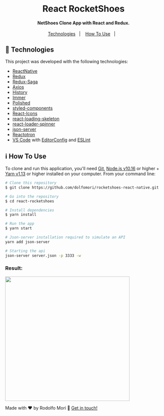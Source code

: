 <h1 align="center">
    <br>
    React RocketShoes
</h1>

<h4 align="center">
  NetShoes Clone App with React and Redux.
</h4>

<p align="center">
  <a href="#rocket-technologies">Technologies</a>&nbsp;&nbsp;&nbsp;|&nbsp;&nbsp;&nbsp;
  <a href="#information_source-how-to-use">How To Use</a>&nbsp;&nbsp;&nbsp;|&nbsp;&nbsp;&nbsp;
</p>

<p align="center">

</p>

## :rocket: Technologies

This project was developed with the following technologies:

-  [ReactNative](https://reactjs.org/)
-  [Redux](https://redux.js.org/)
-  [Redux-Saga](https://redux-saga.js.org/)
-  [Axios](https://github.com/axios/axios)
-  [History](https://www.npmjs.com/package/history)
-  [Immer](https://github.com/immerjs/immer)
-  [Polished](https://polished.js.org/)
-  [styled-components](https://www.styled-components.com/)
-  [React-Icons](https://react-icons.netlify.com/)
-  [react-loading-skeleton](https://github.com/dvtng/react-loading-skeleton)
-  [react-loader-spinner](https://github.com/mhnpd/react-loader-spinner)
-  [json-server](https://github.com/typicode/json-server)
-  [Reactotron](https://infinite.red/reactotron)
-  [VS Code][vc] with [EditorConfig][vceditconfig] and [ESLint][vceslint]

## :information_source: How To Use

To clone and run this application, you'll need [Git](https://git-scm.com), [Node.js v10.16][nodejs] or higher + [Yarn v1.13][yarn] or higher installed on your computer. From your command line:

```bash
# Clone this repository
$ git clone https://github.com/dolfomori/rocketshoes-react-native.git

# Go into the repository
$ cd react-rocketshoes

# Install dependencies
$ yarn install

# Run the app
$ yarn start

# Json-server installation required to simulate an API
yarn add json-server

# Starting the api
json-server server.json -p 3333 -w

```

### Result:

<img src="https://github.com/dolfomori/rocketshoes-react-native/blob/master/demo.gif" height="400">

Made with ♥ by Rodolfo Mori :wave: [Get in touch!](https://www.linkedin.com/in/rodolfomori/)

[nodejs]: https://nodejs.org/
[yarn]: https://yarnpkg.com/
[vc]: https://code.visualstudio.com/
[vceditconfig]: https://marketplace.visualstudio.com/items?itemName=EditorConfig.EditorConfig
[vceslint]: https://marketplace.visualstudio.com/items?itemName=dbaeumer.vscode-eslint
